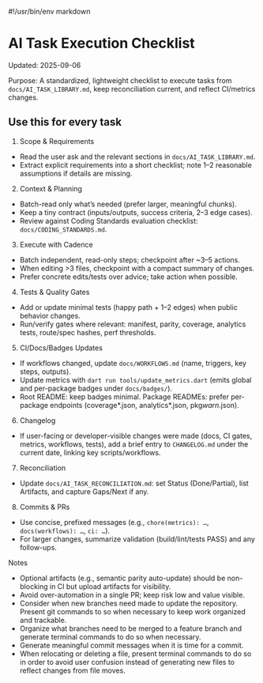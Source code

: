 #!/usr/bin/env markdown

# AI Task Execution Checklist

Updated: 2025-09-06

Purpose: A standardized, lightweight checklist to execute tasks from `docs/AI_TASK_LIBRARY.md`, keep reconciliation current, and reflect CI/metrics changes.

## Use this for every task

1. Scope & Requirements

-    Read the user ask and the relevant sections in `docs/AI_TASK_LIBRARY.md`.
-    Extract explicit requirements into a short checklist; note 1–2 reasonable assumptions if details are missing.

2. Context & Planning

-    Batch-read only what’s needed (prefer larger, meaningful chunks).
-    Keep a tiny contract (inputs/outputs, success criteria, 2–3 edge cases).
-    Review against Coding Standards evaluation checklist: `docs/CODING_STANDARDS.md`.

3. Execute with Cadence

-    Batch independent, read-only steps; checkpoint after ~3–5 actions.
-    When editing >3 files, checkpoint with a compact summary of changes.
-    Prefer concrete edits/tests over advice; take action when possible.

4. Tests & Quality Gates

-    Add or update minimal tests (happy path + 1–2 edges) when public behavior changes.
-    Run/verify gates where relevant: manifest, parity, coverage, analytics tests, route/spec hashes, perf thresholds.

5. CI/Docs/Badges Updates

-    If workflows changed, update `docs/WORKFLOWS.md` (name, triggers, key steps, outputs).
-    Update metrics with `dart run tools/update_metrics.dart` (emits global and per-package badges under `docs/badges/`).
-    Root README: keep badges minimal. Package READMEs: prefer per-package endpoints (coverage*<pkg>.json, analytics*<pkg>.json, pkg*warn*<pkg>.json).

6. Changelog

-    If user-facing or developer-visible changes were made (docs, CI gates, metrics, workflows, tests), add a brief entry to `CHANGELOG.md` under the current date, linking key scripts/workflows.

7. Reconciliation

-    Update `docs/AI_TASK_RECONCILIATION.md`: set Status (Done/Partial), list Artifacts, and capture Gaps/Next if any.

8. Commits & PRs

-    Use concise, prefixed messages (e.g., `chore(metrics): …`, `docs(workflows): …`, `ci: …`).
-    For larger changes, summarize validation (build/lint/tests PASS) and any follow-ups.

Notes

-    Optional artifacts (e.g., semantic parity auto-update) should be non-blocking in CI but upload artifacts for visibility.
-    Avoid over-automation in a single PR; keep risk low and value visible.
-    Consider when new branches need made to update the repository. Present git commands to so when necessary to keep work organized and trackable.
-    Organize what branches need to be merged to a feature branch and generate terminal commands to do so when necessary.
-    Generate meaningful commit messages when it is time for a commit.
-    When relocating or deleting a file, present terminal commands to do so in order to avoid user confusion instead of generating new files to reflect changes from file moves.
